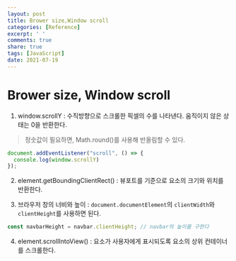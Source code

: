```yaml
---
layout: post
title: Brower size,Window scroll
categories: [Reference]
excerpt: ' '
comments: true
share: true
tags: [JavaScript]
date: 2021-07-19
---
```


# Brower size, Window scroll

1. window.scrollY :  수직방향으로 스크롤한 픽셀의 수를 나타낸다. 움직이지 않은 상태는 0을 반환한다. 

> 정숫값이 필요하면, Math.round()를 사용해 반올림할 수 있다.

```javascript
document.addEventListener("scroll", () => {
  console.log(window.scrollY)
});
```

2. element.getBoundingClientRect() : 뷰포트를 기준으로 요소의 크기와 위치를 반환한다. 

3. 브라우저 창의 너비와 높이 :  `document.documentElement`의 `clientWidth`와 `clientHeight`를 사용하면 된다.  

```javascript
const navbarHeight = navbar.clientHeight; // navbar의 높이를 구한다
```

4. element.scrollIntoView() : 요소가 사용자에게 표시되도록 요소의 상위 컨테이너를 스크롤한다.

[브라우저 창 사이즈와 스크롤]:  https://ko.javascript.info/size-and-scroll-window
[getBoundingClientRect]: http://www.devdic.com/javascript/refer/dom/method:1764/getBoundingClientRect()
[ 특정 요소 위치로 화면 스크롤 이동하기]: https://mine-it-record.tistory.com/399


